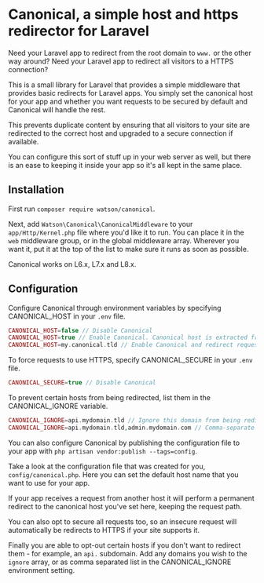 Canonical, a simple host and https redirector for Laravel
=========================================================

Need your Laravel app to redirect from the root domain to `www.` or the other way around? Need your Laravel app to redirect all visitors to a HTTPS connection?

This is a small library for Laravel that provides a simple middleware that provides basic redirects for Laravel apps. You simply set the canonical host for your app and whether you want requests to be secured by default and Canonical will handle the rest.

This prevents duplicate content by ensuring that all visitors to your site are redirected to the correct host and upgraded to a secure connection if available.

You can configure this sort of stuff up in your web server as well, but there is an ease to keeping it inside your app so it's all kept in the same place.

## Installation
First run `composer require watson/canonical`.

Next, add `Watson\Canonical\CanonicalMiddleware` to your `app/Http/Kernel.php` file where you'd like it to run. You can place it in the `web` middleware group, or in the global middleware array. Wherever you want it, put it at the top of the list to make sure it runs as soon as possible.

Canonical works on L6.x, L7.x and L8.x.

## Configuration
Configure Canonical through environment variables by specifying CANONICAL_HOST in your `.env` file.
```php
CANONICAL_HOST=false // Disable Canonical
CANONICAL_HOST=true // Enable Canonical. Canonical host is extracted from your APP_URL/config('app.url') variable
CANONICAL_HOST=my.canonical.tld // Enable Canonical and redirect requests to this FQD
```
To force requests to use HTTPS, specify CANONICAL_SECURE in your `.env` file.
```php
CANONICAL_SECURE=true // Disable Canonical
```
To prevent certain hosts from being redirected, list them in the CANONICAL_IGNORE variable.
```php
CANONICAL_IGNORE=api.mydomain.tld // Ignore this domain from being redirected
CANONICAL_IGNORE=api.mydomain.tld,admin.mydomain.com // Comma-separate multiple hosts
```
You can also configure Canonical by publishing the configuration file to your app with `php artisan vendor:publish --tags=config`.

Take a look at the configuration file that was created for you, `config/canonical.php`. Here you can set the default host name that you want to use for your app.

If your app receives a request from another host it will perform a permanent redirect to the canonical host you've set here, keeping the request path.

You can also opt to secure all requests too, so an insecure request will automatically be redirects to HTTPS if your site supports it.

Finally you are able to opt-out certain hosts if you don't want to redirect them - for example, an `api.` subdomain. Add any domains you wish to the `ignore` array, or as comma separated list in the CANONICAL_IGNORE environment setting.
